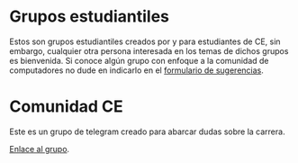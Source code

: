 # Grupos estudiantiles

Estos son grupos estudiantiles creados por y para estudiantes de CE, sin embargo, cualquier otra persona interesada en los temas de dichos grupos es bienvenida. Si conoce algún grupo con enfoque a la comunidad de computadores no dude en indicarlo en el [formulario de sugerencias](aseic.md#contribuir-con-el-proyecto).

# Comunidad CE

Este es un grupo de telegram creado para abarcar dudas sobre la carrera.

[Enlace al grupo](https://t.me/ComunidadCeTec).